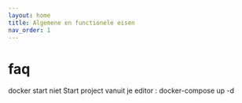 ```yaml
---
layout: home
title: Algemene en functionele eisen
nav_order: 1
---
```


# faq

docker start niet
Start project vanuit je editor
: docker-compose up -d